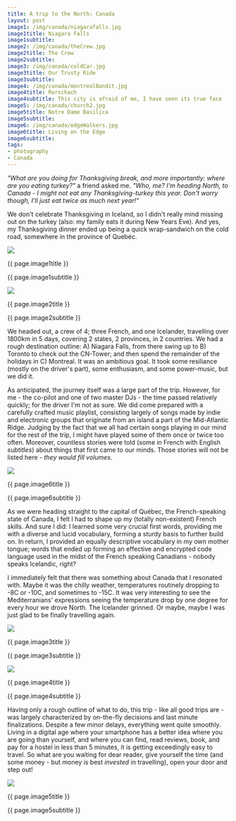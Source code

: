 ```yaml
---
title: A trip to the North; Canada
layout: post
image1: /img/canada/niagarafalls.jpg
image1title: Niagara Falls
image1subtitle: 
image2: /img/canada/theCrew.jpg
image2title: The Crew
image2subtitle: 
image3: /img/canada/coldCar.jpg
image3title: Our Trusty Ride
image3subtitle: 
image4: /img/canada/montrealBandit.jpg
image4title: Rorschach
image4subtitle: This city is afraid of me, I have seen its true face
image5: /img/canada/church2.jpg
image5title: Notre Dame Basilica
image5subtitle: 
image6: /img/canada/edgeWalkers.jpg
image6title: Living on the Edge
image6subtitle: 
tags:
- photography
- Canada
---
```


_"What are you doing for Thanksgiving break, and more importantly: where are you eating turkey?"_ a friend asked me. 
_"Who, me? I'm heading North, to Canada - I might not eat any Thanksgiving-turkey this year. Don't worry though, I'll just eat twice as much next year!"_

We don't celebrate Thanksgiving in Iceland, so I didn't really mind missing out on the turkey (also: my family eats it during New Years Eve).
And yes, my Thanksgiving dinner ended up being a quick wrap-sandwich on the cold road, somewhere in the province of Quebéc.

<div id="myCarousel" class="carousel slide">
  <!-- Carousel items -->
	<div class="carousel-inner">
		<div class="active item">
			<img class="carouselImage" src=" {{ page.image1 }}"> 
			<div class="container">
				<div class="carousel-caption">
					<p class="lead"> {{ page.image1title }}</p>
					<p class="muted"> {{ page.image1subtitle }}</p>
				</div>
			</div>
		</div>
	</div>
</div>

<div id="myCarousel" class="carousel slide">
  <!-- Carousel items -->
	<div class="carousel-inner">
		<div class="active item">
			<img class="carouselImage" src=" {{ page.image2 }}"> 
			<div class="container">
				<div class="carousel-caption">
					<p class="lead"> {{ page.image2title }}</p>
					<p class="muted"> {{ page.image2subtitle }}</p>
				</div>
			</div>
		</div>
	</div>
</div>

We headed out, a crew of 4; three French, and one Icelander, travelling over 1800km in 5 days, covering 2 states, 2 provinces, in 2 countries.
We had a rough destination outline: A) Niagara Falls, from there swing up to B) Toronto to check out the CN-Tower; and then spend the remainder of the holidays in C) Montreal.
It was an ambitious goal. 
It took some resiliance (mostly on the driver's part), some enthusiasm, and some power-music, but we did it.

As anticipated, the journey itself was a large part of the trip. 
However, for me - the co-pilot and one of two master DJs - the time passed relatively quickly; for the driver I'm not as sure.
We did come prepared with a carefully crafted music playlist, consisting largely of songs made by indie and electronic groups that originate from an island a part of the Mid-Atlantic Ridge.
Judging by the fact that we all had certain songs playing in our mind for the rest of the trip, I might have played some of them once or twice too often.
Moreover, countless stories were told (some in French with English <i>subtitles</i>) about things that first came to our minds. Those stories will not be listed here - _they would fill volumes_.

<div id="myCarousel" class="carousel slide">
  <!-- Carousel items -->
	<div class="carousel-inner">
		<div class="active item">
			<img class="carouselImage" src=" {{ page.image6 }}"> 
			<div class="container">
				<div class="carousel-caption">
					<p class="lead"> {{ page.image6title }}</p>
					<p class="muted"> {{ page.image6subtitle }}</p>
				</div>
			</div>
		</div>
	</div>
</div>

As we were heading straight to the capital of Québec, the French-speaking state of Canada, I felt I had to shape up my (totally non-existent) French skills.
And sure I did: I learned some very crucial first words, providing me with a diverse and lucid vocabulary, forming a sturdy basis to further build on. 
In return, I provided an equally descriptive vocabulary in my own mother tongue; words that ended up forming an effective and encrypted code language used in the midst of the French speaking Canadians - nobody speaks Icelandic, right? 

I immediately felt that there was something about Canada that I resonated with.
Maybe it was the chilly weather, temperatures routinely dropping to -8C or -10C, and sometimes to -15C. 
It was very interesting to see the Mediterranians' expressions seeing the temperature drop by one degree for every hour we drove North. The Icelander grinned.
Or maybe, maybe I was just glad to be finally travelling again.

<div id="myCarousel" class="carousel slide">
  <!-- Carousel items -->
	<div class="carousel-inner">
		<div class="active item">
			<img class="carouselImage" src=" {{ page.image3 }}"> 
			<div class="container">
				<div class="carousel-caption">
					<p class="lead"> {{ page.image3title }}</p>
					<p class="muted"> {{ page.image3subtitle }}</p>
				</div>
			</div>
		</div>
	</div>
</div>

<div id="myCarousel" class="carousel slide">
  <!-- Carousel items -->
	<div class="carousel-inner">
		<div class="active item">
			<img class="carouselImage" src=" {{ page.image4 }}"> 
			<div class="container">
				<div class="carousel-caption">
					<p class="lead"> {{ page.image4title }}</p>
					<p class="muted"> {{ page.image4subtitle }}</p>
				</div>
			</div>
		</div>
	</div>
</div>

Having only a rough outline of what to do, this trip - like all good trips are - was largely characterized by on-the-fly decisions and last minute finalizations.
Despite a few minor delays, everything went quite smoothly.
Living in a digital age where your smartphone has a better idea where you are going than yourself, and where you can find, read reviews, book, and pay for a hostel in less than 5 minutes,
it is getting exceedingly easy to travel. 
So what are you waiting for dear reader, give yourself the time (and some money - but money is best _invested_ in travelling), open your door and step out!








<div id="myCarousel" class="carousel slide">
  <!-- Carousel items -->
	<div class="carousel-inner">
		<div class="active item">
			<img class="carouselImage" src=" {{ page.image5 }}"> 
			<div class="container">
				<div class="carousel-caption">
					<p class="lead"> {{ page.image5title }}</p>
					<p class="muted"> {{ page.image5subtitle }}</p>
				</div>
			</div>
		</div>
	</div>
</div>


